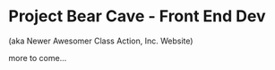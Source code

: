# Project Bear Cave - Front End Dev 
(aka Newer Awesomer Class Action, Inc. Website)

more to come...

